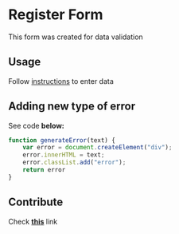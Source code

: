 # Register Form
This form was created for data validation

## Usage
Follow [instructions](#) to enter data

## Adding new type of error
See code **below:**
```javascript
function generateError(text) {
	var error = document.createElement("div");
	error.innerHTML = text;
	error.classList.add("error");
	return error
}
```

## Contribute
Check [**this**](https://github.com/TarSen99/TarSen99.github.io.git) link
